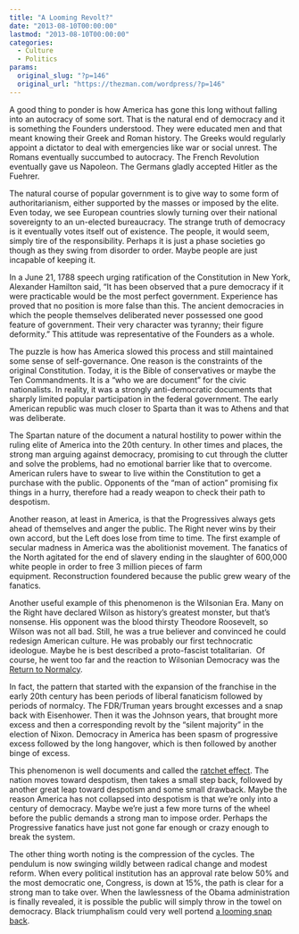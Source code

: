 ```yaml
---
title: "A Looming Revolt?"
date: "2013-08-10T00:00:00"
lastmod: "2013-08-10T00:00:00"
categories:
  - Culture
  - Politics
params:
  original_slug: "?p=146"
  original_url: "https://thezman.com/wordpress/?p=146"
---
```


A good thing to ponder is how America has gone this long without falling
into an autocracy of some sort. That is the natural end of democracy and
it is something the Founders understood. They were educated men and that
meant knowing their Greek and Roman history. The Greeks would regularly
appoint a dictator to deal with emergencies like war or social unrest.
The Romans eventually succumbed to autocracy. The French Revolution
eventually gave us Napoleon. The Germans gladly accepted Hitler as the
Fuehrer.

The natural course of popular government is to give way to some form of
authoritarianism, either supported by the masses or imposed by the
elite. Even today, we see European countries slowly turning over their
national sovereignty to an un-elected bureaucracy. The strange truth of
democracy is it eventually votes itself out of existence. The people, it
would seem, simply tire of the responsibility. Perhaps it is just a
phase societies go though as they swing from disorder to order. Maybe
people are just incapable of keeping it.

In a June 21, 1788 speech urging ratification of the Constitution in New
York, Alexander Hamilton said, “It has been observed that a pure
democracy if it were practicable would be the most perfect government.
Experience has proved that no position is more false than this. The
ancient democracies in which the people themselves deliberated never
possessed one good feature of government. Their very character was
tyranny; their figure deformity.” This attitude was representative of
the Founders as a whole.

The puzzle is how has America slowed this process and still maintained
some sense of self-governance. One reason is the constraints of the
original Constitution. Today, it is the Bible of conservatives or maybe
the Ten Commandments. It is a “who we are document” for the civic
nationalists. In reality, it was a strongly anti-democratic documents
that sharply limited popular participation in the federal government.
The early American republic was much closer to Sparta than it was to
Athens and that was deliberate.

The Spartan nature of the document a natural hostility to power within
the ruling elite of America into the 20th century. In other times and
places, the strong man arguing against democracy, promising to cut
through the clutter and solve the problems, had no emotional barrier
like that to overcome. American rulers have to swear to live within the
Constitution to get a purchase with the public. Opponents of the “man of
action” promising fix things in a hurry, therefore had a ready weapon to
check their path to despotism.

Another reason, at least in America, is that the Progressives always
gets ahead of themselves and anger the public. The Right never wins by
their own accord, but the Left does lose from time to time. The first
example of secular madness in America was the abolitionist movement. The
fanatics of the North agitated for the end of slavery ending in the
slaughter of 600,000 white people in order to free 3 million pieces of
farm equipment. Reconstruction foundered because the public grew weary
of the fanatics.

Another useful example of this phenomenon is the Wilsonian Era. Many on
the Right have declared Wilson as history’s greatest monster, but that’s
nonsense. His opponent was the blood thirsty Theodore Roosevelt, so
Wilson was not all bad. Still, he was a true believer and convinced he
could redesign American culture. He was probably our first technocratic
ideologue. Maybe he is best described a proto-fascist totalitarian.  Of
course, he went too far and the reaction to Wilsonian Democracy was the
[Return to Normalcy](http://en.wikipedia.org/wiki/Return_to_normalcy).

In fact, the pattern that started with the expansion of the franchise in
the early 20th century has been periods of liberal fanaticism followed
by periods of normalcy. The FDR/Truman years brought excesses and a snap
back with Eisenhower. Then it was the Johnson years, that brought more
excess and then a corresponding revolt by the “silent majority” in the
election of Nixon. Democracy in America has been spasm of progressive
excess followed by the long hangover, which is then followed by another
binge of excess.

This phenomenon is well documents and called the [ratchet
effect](http://en.wikipedia.org/wiki/Ratchet_effect). The nation moves
toward despotism, then takes a small step back, followed by another
great leap toward despotism and some small drawback. Maybe the reason
America has not collapsed into despotism is that we’re only into a
century of democracy. Maybe we’re just a few more turns of the wheel
before the public demands a strong man to impose order. Perhaps the
Progressive fanatics have just not gone far enough or crazy enough to
break the system.

The other thing worth noting is the compression of the cycles. The
pendulum is now swinging wildly between radical change and modest
reform. When every political institution has an approval rate below 50%
and the most democratic one, Congress, is down at 15%, the path is clear
for a strong man to take over. When the lawlessness of the Obama
administration is finally revealed, it is possible the public will
simply throw in the towel on democracy. Black triumphalism could very
well portend [a looming snap
back](http://www.vdare.com/articles/john-derbyshire-on-the-voter-demographic-that-dare-not-speak-its-name).
